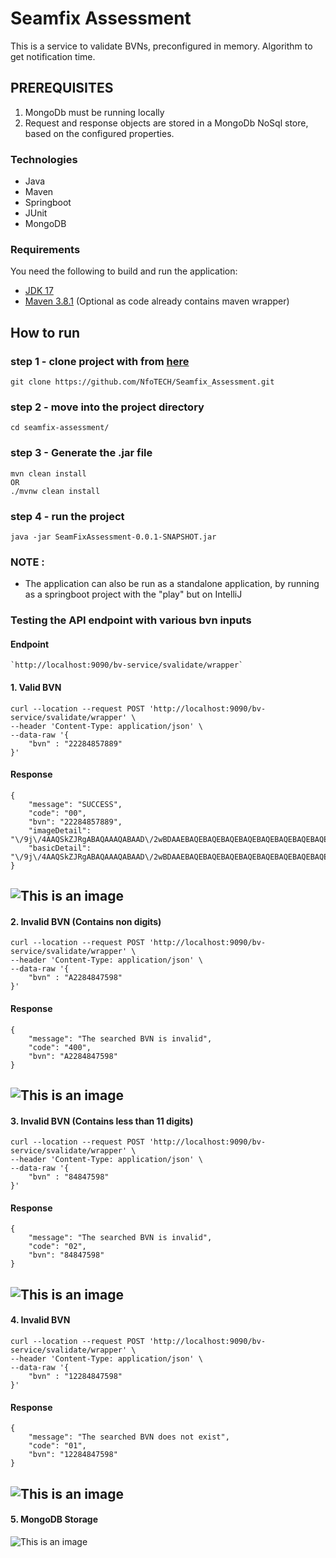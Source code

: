 # Seamfix Assessment
This is a service to validate BVNs, preconfigured in memory.
Algorithm to get notification time.

## PREREQUISITES
1. MongoDb must be running locally
2. Request and response objects are stored in a MongoDb NoSql store,
   based on the configured properties.

### Technologies
- Java
- Maven
- Springboot
- JUnit
- MongoDB


### Requirements

You need the following to build and run the application:

- [JDK 17](https://www.oracle.com/java/technologies/javase-jdk17-downloads.html)
- [Maven 3.8.1](https://maven.apache.org) (Optional as code already contains maven wrapper)


## How to run
### step 1 - clone project with from [here](https://github.com/NfoTECH/Seamfix_Assessment.git)

```
git clone https://github.com/NfoTECH/Seamfix_Assessment.git
```


### step 2 - move into the project directory
```
cd seamfix-assessment/
```

### step 3 - Generate the .jar file
```
mvn clean install 
OR
./mvnw clean install
```

### step 4 - run the project
```
java -jar SeamFixAssessment-0.0.1-SNAPSHOT.jar
```

### NOTE :
* The application can also be run as a standalone application, by running as a springboot project with the "play" but on IntelliJ

### Testing the API endpoint with various bvn inputs
#### Endpoint
```
`http://localhost:9090/bv-service/svalidate/wrapper`
```

#### 1. Valid BVN
```
curl --location --request POST 'http://localhost:9090/bv-service/svalidate/wrapper' \
--header 'Content-Type: application/json' \
--data-raw '{
    "bvn" : "22284857889"
}'
```

#### Response

```
{
    "message": "SUCCESS",
    "code": "00",
    "bvn": "22284857889",
    "imageDetail": "\/9j\/4AAQSkZJRgABAQAAAQABAAD\/2wBDAAEBAQEBAQEBAQEBAQEBAQEBAQEBAQEBAQEBAQEBAQEB\\n==",
    "basicDetail": "\/9j\/4AAQSkZJRgABAQAAAQABAAD\/2wBDAAEBAQEBAQEBAQEBAQEBAQEBAQEBAQEBAQEBAQEBAQEB\\n=="
}
```
![This is an image](src/main/resources/static/validBVN.png)
---
#### 2. Invalid BVN (Contains non digits)
```
curl --location --request POST 'http://localhost:9090/bv-service/svalidate/wrapper' \
--header 'Content-Type: application/json' \
--data-raw '{
    "bvn" : "A2284847598"
}'
```
#### Response
```
{
    "message": "The searched BVN is invalid",
    "code": "400",
    "bvn": "A2284847598"
}
```

![This is an image](src/main/resources/static/containsAlpha.png)
---
#### 3. Invalid BVN (Contains less than 11 digits)
```
curl --location --request POST 'http://localhost:9090/bv-service/svalidate/wrapper' \
--header 'Content-Type: application/json' \
--data-raw '{
    "bvn" : "84847598"
}'
```
#### Response
```
{
    "message": "The searched BVN is invalid",
    "code": "02",
    "bvn": "84847598"
}
```
![This is an image](src/main/resources/static/lessThanNo.png)
---
#### 4. Invalid BVN
```
curl --location --request POST 'http://localhost:9090/bv-service/svalidate/wrapper' \
--header 'Content-Type: application/json' \
--data-raw '{
    "bvn" : "12284847598"
}'
```
#### Response
```
{
    "message": "The searched BVN does not exist",
    "code": "01",
    "bvn": "12284847598"
}
```
![This is an image](src/main/resources/static/invalidBVN.png)
---
#### 5. MongoDB Storage
![This is an image](src/main/resources/static/MongoDBSummary.png)
```



